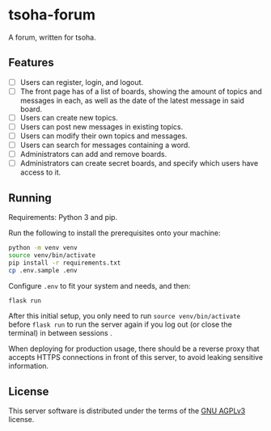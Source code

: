 # tsoha-forum
A forum, written for tsoha.

## Features

- [ ] Users can register, login, and logout.
- [ ] The front page has of a list of boards, showing the amount of
      topics and messages in each, as well as the date of the latest
      message in said board.
- [ ] Users can create new topics.
- [ ] Users can post new messages in existing topics.
- [ ] Users can modify their own topics and messages.
- [ ] Users can search for messages containing a word.
- [ ] Administrators can add and remove boards.
- [ ] Administrators can create secret boards, and specify which users
      have access to it.

## Running

Requirements: Python 3 and pip.

Run the following to install the prerequisites onto your machine:

```sh
python -m venv venv
source venv/bin/activate
pip install -r requirements.txt
cp .env.sample .env
```

Configure `.env` to fit your system and needs, and then:

```sh
flask run
```

After this initial setup, you only need to run `source
venv/bin/activate` before `flask run` to run the server again if you
log out (or close the terminal) in between sessions .

When deploying for production usage, there should be a reverse proxy
that accepts HTTPS connections in front of this server, to avoid
leaking sensitive information.

## License
This server software is distributed under the terms of the [GNU
AGPLv3](LICENSE) license.

